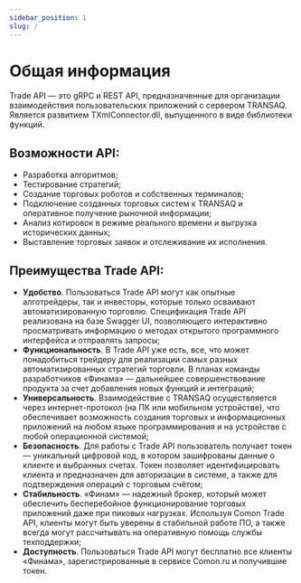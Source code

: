```yaml
---
sidebar_position: 1
slug: /
---
```


# Общая информация

Trade API — это gRPC и REST API, предназначенные для организации взаимодействия пользовательских приложений с сервером TRANSAQ. Является развитием TXmlConnector.dll, выпущенного в виде библиотеки функций.

## Возможности API:

- Разработка алгоритмов;
- Тестирование стратегий;
- Создание торговых роботов и собственных терминалов;
- Подключение созданных торговых систем к TRANSAQ и оперативное получение рыночной информации;
- Анализ котировок в режиме реального времени и выгрузка исторических данных;
- Выставление торговых заявок и отслеживание их исполнения.

## Преимущества Trade API:

- **Удобство**. Пользоваться Trade API могут как опытные алготрейдеры, так и инвесторы, которые только осваивают автоматизированную торговлю. Спецификация Trade API реализована на базе Swagger UI, позволяющего интерактивно просматривать информацию о методах открытого программного интерфейса и отправлять запросы;
- **Функциональность**. В Trade API уже есть, все, что может понадобиться трейдеру для реализации самых разных автоматизированных стратегий торговли. В планах команды разработчиков «Финама» — дальнейшее совершенствование продукта за счет добавления новых функций и интеграций;
- **Универсальность**. Взаимодействие с TRANSAQ осуществляется через интернет-протокол (на ПК или мобильном устройстве), что обеспечивает возможность создания торговых и информационных приложений на любом языке программирования и на устройстве с любой операционной системой;
- **Безопасность**. Для работы с Trade API пользователь получает токен — уникальный цифровой код, в котором зашифрованы данные о клиенте и выбранных счетах. Токен позволяет идентифицировать клиента и предназначен для авторизации в системе, а также для подтверждения операций с торговым счётом;
- **Стабильность**. «Финам» — надежный брокер, который может обеспечить бесперебойное функционирование торговых приложений даже при пиковых нагрузках. Используя Сomon Trade API, клиенты могут быть уверены в стабильной работе ПО, а также всегда могут рассчитывать на оперативную помощь службы техподдержки;
- **Доступность**. Пользоваться Trade API могут бесплатно все клиенты «Финама», зарегистрированные в сервисе Comon.ru и получившие токен.
